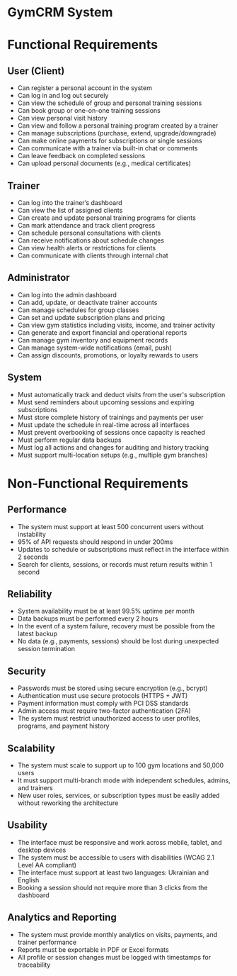 # GymCRM System

# Functional Requirements

## User (Client)

- Can register a personal account in the system  
- Can log in and log out securely  
- Can view the schedule of group and personal training sessions  
- Can book group or one-on-one training sessions  
- Can view personal visit history  
- Can view and follow a personal training program created by a trainer  
- Can manage subscriptions (purchase, extend, upgrade/downgrade)  
- Can make online payments for subscriptions or single sessions  
- Can communicate with a trainer via built-in chat or comments  
- Can leave feedback on completed sessions  
- Can upload personal documents (e.g., medical certificates)  

## Trainer

- Can log into the trainer’s dashboard  
- Can view the list of assigned clients  
- Can create and update personal training programs for clients  
- Can mark attendance and track client progress  
- Can schedule personal consultations with clients  
- Can receive notifications about schedule changes  
- Can view health alerts or restrictions for clients  
- Can communicate with clients through internal chat  

## Administrator

- Can log into the admin dashboard  
- Can add, update, or deactivate trainer accounts  
- Can manage schedules for group classes  
- Can set and update subscription plans and pricing  
- Can view gym statistics including visits, income, and trainer activity  
- Can generate and export financial and operational reports  
- Can manage gym inventory and equipment records  
- Can manage system-wide notifications (email, push)  
- Can assign discounts, promotions, or loyalty rewards to users  

## System

- Must automatically track and deduct visits from the user's subscription  
- Must send reminders about upcoming sessions and expiring subscriptions  
- Must store complete history of trainings and payments per user  
- Must update the schedule in real-time across all interfaces  
- Must prevent overbooking of sessions once capacity is reached  
- Must perform regular data backups  
- Must log all actions and changes for auditing and history tracking  
- Must support multi-location setups (e.g., multiple gym branches)  

# Non-Functional Requirements

## Performance

- The system must support at least 500 concurrent users without instability  
- 95% of API requests should respond in under 200ms  
- Updates to schedule or subscriptions must reflect in the interface within 2 seconds  
- Search for clients, sessions, or records must return results within 1 second  

## Reliability

- System availability must be at least 99.5% uptime per month  
- Data backups must be performed every 2 hours  
- In the event of a system failure, recovery must be possible from the latest backup  
- No data (e.g., payments, sessions) should be lost during unexpected session termination  

## Security

- Passwords must be stored using secure encryption (e.g., bcrypt)  
- Authentication must use secure protocols (HTTPS + JWT)  
- Payment information must comply with PCI DSS standards  
- Admin access must require two-factor authentication (2FA)  
- The system must restrict unauthorized access to user profiles, programs, and payment history  

## Scalability

- The system must scale to support up to 100 gym locations and 50,000 users  
- It must support multi-branch mode with independent schedules, admins, and trainers  
- New user roles, services, or subscription types must be easily added without reworking the architecture  

## Usability

- The interface must be responsive and work across mobile, tablet, and desktop devices  
- The system must be accessible to users with disabilities (WCAG 2.1 Level AA compliant)  
- The interface must support at least two languages: Ukrainian and English  
- Booking a session should not require more than 3 clicks from the dashboard  

## Analytics and Reporting

- The system must provide monthly analytics on visits, payments, and trainer performance  
- Reports must be exportable in PDF or Excel formats  
- All profile or session changes must be logged with timestamps for traceability 
